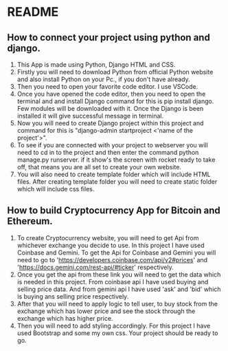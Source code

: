 # README

## How to connect your project using python and django.
1. This App is made using Python, Django HTML and CSS.
2. Firstly you will need to download Python from official Python website and also install Python on your Pc., if you don't have already.
3. Then you need to open your favorite code editor. I use VSCode. 
4. Once you have opened the code editor, then you need to open the terminal and and install Django command for this is pip install django. Few modules will be downloaded with it. Once the Django is been installed it will give successful message in terminal.
5. Now you will need to create Django project within this project and command for this is "django-admin startproject <'name of the project'>".
6. To see if you are connected with your project to webserver you will need to cd in to the project and then enter the command python manage.py runserver. if it show's the screen with rocket ready to take off, that means you are all set to create your own website.
7. You will also need to create template folder which will include HTML files. After creating template folder you will need to create static folder which will include css files.

## How to build Cryptocurrency App for Bitcoin and Ethereum.
1. To create Cryptocurrency website, you will need to get Api from whichever exchange you decide to use. In this project I have used Coinbase and Gemini. To get the Api for Coinbase and Gemini you will need to go to 'https://developers.coinbase.com/api/v2#prices' and 'https://docs.gemini.com/rest-api/#ticker' respectively.
2. Once you get the api from these link you will need to get the data which is needed in this project. From coinbase api I have used buying and selling price data. And from gemini api I have used 'ask' and 'bid' which is buying ans selling price respectively.
3. After that you will need to apply logic to tell user, to buy stock from the exchange which has lower price and see the stock through the exchange which has higher price.
4. Then you will need to add styling accordingly. For this project I have used Bootstrap and some my own css. Your project should be ready to go.






